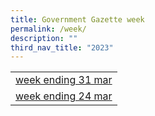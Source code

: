 ```yaml
---
title: Government Gazette week
permalink: /week/
description: ""
third_nav_title: "2023"
---
```

|  |
| -------- | 
| [week ending 31 mar](/government-gazette/2023/31mar2023/) |
| [week ending 24 mar](/government-gazette/2023/24mar2023/) |